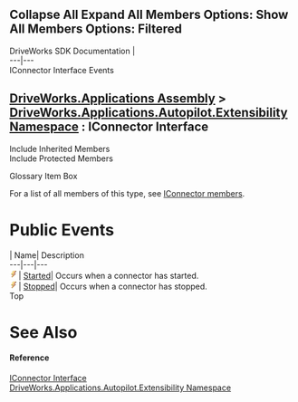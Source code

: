 Collapse All Expand All Members Options: Show All  Members Options: Filtered   
---  
DriveWorks SDK Documentation  |   
---|---  
IConnector Interface Events   
  
[DriveWorks.Applications Assembly](topic13.md) > [DriveWorks.Applications.Autopilot.Extensibility Namespace](topic1633.md) : IConnector Interface  
---  
  
Include Inherited Members    
Include Protected Members    


Glossary Item Box

For a list of all members of this type, see [IConnector members](topic1698.md).

# Public Events

| Name| Description  
---|---|---  
![ Event](dotnetimages/Event.gif)| [Started](topic1704.md)| Occurs when a connector has started.   
![ Event](dotnetimages/Event.gif)| [Stopped](topic1705.md)| Occurs when a connector has stopped.   
Top

# See Also

#### Reference

[IConnector Interface](topic1697.md)   
[DriveWorks.Applications.Autopilot.Extensibility Namespace](topic1633.md)


